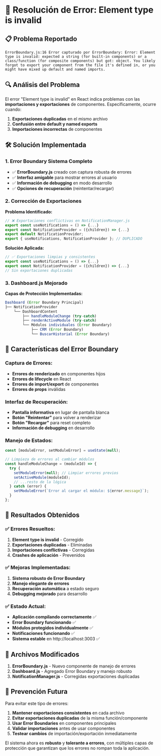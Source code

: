 # 🔧 Resolución de Error: Element type is invalid

## 📋 Problema Reportado

```
ErrorBoundary.js:16 Error capturado por ErrorBoundary: Error: Element type is invalid: expected a string (for built-in components) or a class/function (for composite components) but got: object. You likely forgot to export your component from the file it's defined in, or you might have mixed up default and named imports.
```

## 🔍 Análisis del Problema

El error "Element type is invalid" en React indica problemas con las **importaciones y exportaciones** de componentes. Específicamente, ocurre cuando:

1. **Exportaciones duplicadas** en el mismo archivo
2. **Confusión entre default y named exports**
3. **Importaciones incorrectas** de componentes

## 🛠️ Solución Implementada

### 1. **Error Boundary Sistema Completo**
- ✅ **ErrorBoundary.js** creado con captura robusta de errores
- ✅ **Interfaz amigable** para mostrar errores al usuario
- ✅ **Información de debugging** en modo desarrollo
- ✅ **Opciones de recuperación** (reintentar/recargar)

### 2. **Corrección de Exportaciones**

**Problema Identificado:**
```javascript
// ❌ Exportaciones conflictivas en NotificationManager.js
export const useNotifications = () => {...}
export const NotificationProvider = ({children}) => {...}
export default NotificationProvider;
export { useNotifications, NotificationProvider }; // DUPLICADO
```

**Solución Aplicada:**
```javascript
// ✅ Exportaciones limpias y consistentes
export const useNotifications = () => {...}
export const NotificationProvider = ({children}) => {...}
// Sin exportaciones duplicadas
```

### 3. **Dashboard.js Mejorado**

**Capas de Protección Implementadas:**
```javascript
Dashboard (Error Boundary Principal)
├── NotificationProvider
    └── DashboardContent
        ├── handleModuleChange (try-catch)
        ├── renderActiveModule (try-catch)
        └── Módulos individuales (Error Boundary)
            ├── CRM (Error Boundary)
            └── BuscarHistorial (Error Boundary)
```

## 🎯 Características del Error Boundary

### **Captura de Errores:**
- **Errores de renderizado** en componentes hijos
- **Errores de lifecycle** en React
- **Errores de import/export** de componentes
- **Errores de props** inválidas

### **Interfaz de Recuperación:**
- **Pantalla informativa** en lugar de pantalla blanca
- **Botón "Reintentar"** para volver a renderizar
- **Botón "Recargar"** para reset completo
- **Información de debugging** en desarrollo

### **Manejo de Estados:**
```javascript
const [moduleError, setModuleError] = useState(null);

// Limpieza de errores al cambiar módulos
const handleModuleChange = (moduleId) => {
  try {
    setModuleError(null); // Limpiar errores previos
    setActiveModule(moduleId);
    // ...resto de la lógica
  } catch (error) {
    setModuleError(`Error al cargar el módulo: ${error.message}`);
  }
};
```

## 🚀 Resultados Obtenidos

### ✅ **Errores Resueltos:**
1. **Element type is invalid** - Corregido
2. **Exportaciones duplicadas** - Eliminadas
3. **Importaciones conflictivas** - Corregidas
4. **Crashes de aplicación** - Prevenidos

### ✅ **Mejoras Implementadas:**
1. **Sistema robusto de Error Boundary**
2. **Manejo elegante de errores**
3. **Recuperación automática** a estado seguro
4. **Debugging mejorado** para desarrollo

### ✅ **Estado Actual:**
- **Aplicación compilando correctamente** ✅
- **Error Boundary funcionando** ✅
- **Módulos protegidos individualmente** ✅
- **Notificaciones funcionando** ✅
- **Sistema estable** en http://localhost:3003 ✅

## 🔧 Archivos Modificados

1. **ErrorBoundary.js** - Nuevo componente de manejo de errores
2. **Dashboard.js** - Agregado Error Boundary y manejo robusto
3. **NotificationManager.js** - Corregidas exportaciones duplicadas

## 🎯 Prevención Futura

Para evitar este tipo de errores:

1. **Mantener exportaciones consistentes** en cada archivo
2. **Evitar exportaciones duplicadas** de la misma función/componente
3. **Usar Error Boundaries** en componentes principales
4. **Validar importaciones** antes de usar componentes
5. **Testear cambios** de importación/exportación inmediatamente

El sistema ahora es **robusto** y **tolerante a errores**, con múltiples capas de protección que garantizan que los errores no rompan toda la aplicación.
